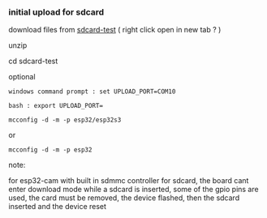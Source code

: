 


### initial upload for sdcard


download files from [sdcard-test](https://javascript-2020.github.io/utils/github/download-a-directory-from-a-github-repository/download-a-directory-from-a-github-repository.html?owner=javascript-2020&repo=micro-controllers&path=%2Fxs-js%2Fcode%2Fsdcard%2Fsdcard-test%2F&auto=true) ( right click open in new tab ? )


unzip

cd sdcard-test

optional

```
windows command prompt : set UPLOAD_PORT=COM10
```

```
bash : export UPLOAD_PORT=
```

```
mcconfig -d -m -p esp32/esp32s3
```

or

```
mcconfig -d -m -p esp32
```

note:

for esp32-cam with built in sdmmc controller for sdcard, the board cant enter download mode while a sdcard is inserted, some of the gpio pins are used, the card must be removed, the device flashed, then the sdcard inserted and the device reset






